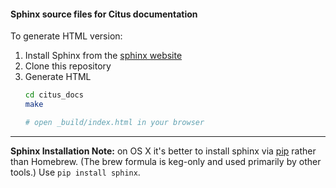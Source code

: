 #### Sphinx source files for Citus documentation

To generate HTML version:

1. Install Sphinx from the [sphinx website](http://www.sphinx-doc.org/en/master/usage/installation.html)
2. Clone this repository
4. Generate HTML
    ```bash
    cd citus_docs
    make

    # open _build/index.html in your browser
    ```

---

**Sphinx Installation Note:** on OS X it's better to install sphinx via [pip](https://pip.pypa.io/en/stable/installing/) rather than Homebrew.
(The brew formula is keg-only and used primarily by other tools.)
Use `pip install sphinx`.
